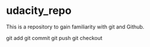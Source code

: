 # udacity_repo
This is a repository to gain familiarity with git and Github.

git add
git commit
git push
git checkout
